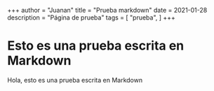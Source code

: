 +++
author = "Juanan"
title = "Prueba markdown"
date = 2021-01-28
description = "Página de prueba"
tags = [
    "prueba",
]
+++

# Esto es una prueba escrita en Markdown

Hola, esto es una prueba escrita en Markdown
